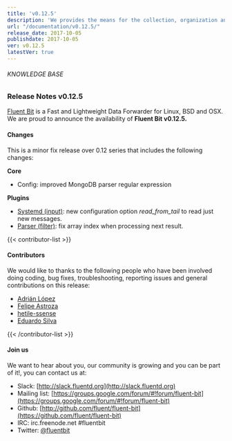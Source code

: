 ```yaml
---
title: 'v0.12.5'
description: 'We provides the means for the collection, organization and computerized retrieval of knowledgeand Lightweight Data Forwarder for Linux, BSD and OSX. We are proud to announce the availability of Fluent Bit v0.12.5.'
url: "/documentation/v0.12.5/"
release_date: 2017-10-05
publishdate: 2017-10-05
ver: v0.12.5
latestVer: true 
---
```



###### KNOWLEDGE BASE

### Release Notes v0.12.5

[Fluent Bit](https://fluentbit.io/) is a Fast and Lightweight Data Forwarder for Linux, BSD and OSX. We are proud to announce the availability of **Fluent Bit v0.12.5.**

#### Changes

This is a minor fix release over 0.12 series that includes the following changes:


**Core**

* Config: improved MongoDB parser regular expression

**Plugins**

* [Systemd (input)](https://fluentbit.io/documentation/0.12/input/systemd.html): new configuration option _read_from_tail_ to read just new messages.
* [Parser (filter)](https://fluentbit.io/documentation/0.12/filter/parser.html): fix array index when processing next result.


{{< contributor-list >}}

#### Contributors

We would like to thanks to the following people who have been involved doing coding, bug fixes, troubleshooting, reporting issues and general contributions on this release:

* [Adrián López](https://github.com/adrianlzt)
* [Felipe Astroza](https://github.com/astroza)
* [hetile-ssense](https://github.com/hetile-ssense)
* [Eduardo Silva](https://github.com/edsiper)

{{< /contributor-list >}}

#### Join us

We want to hear about you, our community is growing and you can be part of it!, you can contact us at:

* Slack: [http://slack.fluentd.org](http://slack.fluentd.org)
* Mailing list: [https://groups.google.com/forum/#!forum/fluent-bit](https://groups.google.com/forum/#!forum/fluent-bit)
* Github: [http://github.com/fluent/fluent-bit](https://github.com/fluent/fluent-bit)
* IRC: irc.freenode.net #fluentbit
* Twitter: [@fluentbit](https://twitter.com/fluentbit)